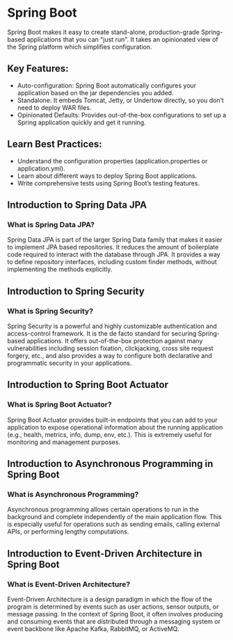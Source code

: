 # Spring Boot
 Spring Boot makes it easy to create stand-alone, production-grade Spring-based applications that you can "just run". It takes an opinionated view of the Spring platform which simplifies configuration.

## Key Features:

- Auto-configuration: Spring Boot automatically configures your application based on the jar dependencies you added.
- Standalone: It embeds Tomcat, Jetty, or Undertow directly, so you don’t need to deploy WAR files.
- Opinionated Defaults: Provides out-of-the-box configurations to set up a Spring application quickly and get it running.

## Learn Best Practices:

- Understand the configuration properties (application.properties or application.yml).
- Learn about different ways to deploy Spring Boot applications.
- Write comprehensive tests using Spring Boot’s testing features.

## Introduction to Spring Data JPA
### What is Spring Data JPA?

Spring Data JPA is part of the larger Spring Data family that makes it easier to implement JPA based repositories. It reduces the amount of boilerplate code required to interact with the database through JPA.
It provides a way to define repository interfaces, including custom finder methods, without implementing the methods explicitly.

## Introduction to Spring Security
### What is Spring Security?

Spring Security is a powerful and highly customizable authentication and access-control framework. It is the de facto standard for securing Spring-based applications.
It offers out-of-the-box protection against many vulnerabilities including session fixation, clickjacking, cross site request forgery, etc., and also provides a way to configure both declarative and programmatic security in your applications.

## Introduction to Spring Boot Actuator
### What is Spring Boot Actuator?

Spring Boot Actuator provides built-in endpoints that you can add to your application to expose operational information about the running application (e.g., health, metrics, info, dump, env, etc.). This is extremely useful for monitoring and management purposes.

## Introduction to Asynchronous Programming in Spring Boot
### What is Asynchronous Programming?

Asynchronous programming allows certain operations to run in the background and complete independently of the main application flow. This is especially useful for operations such as sending emails, calling external APIs, or performing lengthy computations.

## Introduction to Event-Driven Architecture in Spring Boot
### What is Event-Driven Architecture?

Event-Driven Architecture is a design paradigm in which the flow of the program is determined by events such as user actions, sensor outputs, or message passing. In the context of Spring Boot, it often involves producing and consuming events that are distributed through a messaging system or event backbone like Apache Kafka, RabbitMQ, or ActiveMQ.